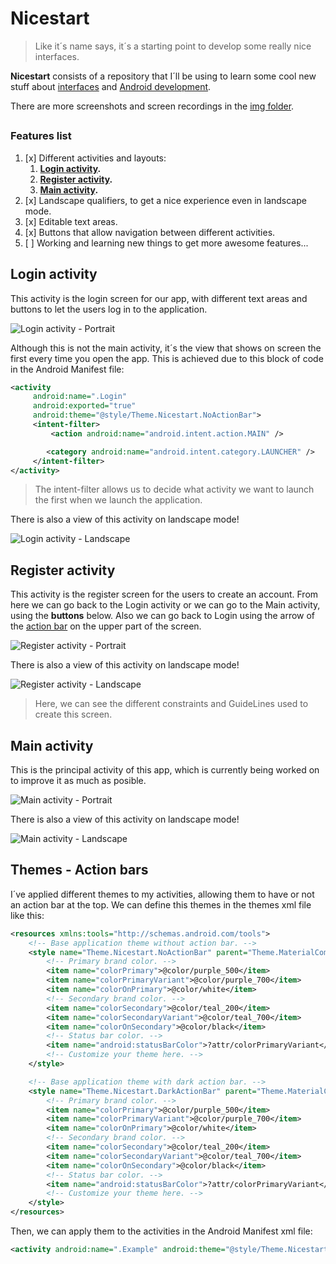 # Nicestart
> Like it´s name says, it´s a starting point to develop some really nice
> interfaces.

**Nicestart** consists of a repository that I´ll be using to learn some
cool new stuff about
[interfaces](https://www.sciencedirect.com/topics/computer-science/interface-development)
and
[Android development](https://en.wikipedia.org/wiki/Android_software_development#:~:text=Android%20software%20development%20is%20the,other%20languages%20is%20also%20possible.).

There are more screenshots and screen recordings in the
[img folder](./img).

##
### Features list
1. [x] Different activities and layouts:
   1. **[Login activity](#login-activity).**
   2. **[Register activity](#register-activity).**
   3. **[Main activity](#main-activity).**
2. [x] Landscape qualifiers, to get a nice experience even in landscape
       mode.
3. [x] Editable text areas.
4. [x] Buttons that allow navigation between different activities.
5. [ ] Working and learning new things to get more awesome features...

## Login activity
This activity is the login screen for our app, with different text areas
and buttons to let the users log in to the application.

![Login activity - Portrait](./img/Screenshot_login_1.png)

Although this is not the main activity, it´s the view that shows on
screen the first every time you open the app. This is achieved due to
this block of code in the Android Manifest file:

```xml
<activity
     android:name=".Login"
     android:exported="true"
     android:theme="@style/Theme.Nicestart.NoActionBar">
     <intent-filter>
         <action android:name="android.intent.action.MAIN" />

        <category android:name="android.intent.category.LAUNCHER" />
     </intent-filter>
</activity>
```

> The intent-filter allows us to decide what activity we want to launch
> the first when we launch the application.

There is also a view of this activity on landscape mode!

![Login activity - Landscape](./img/Screenshot_login_land_1.png)

## Register activity

This activity is the register screen for the users to create an account.
From here we can go back to the Login activity or we can go to the Main
activity, using the **buttons** below. Also we can go back to Login
using the arrow of the [action bar](#themes---action-bars) on the upper
part of the screen.

![Register activity - Portrait](./img/Screenshot_signup_1.png)

There is also a view of this activity on landscape mode!

![Register activity - Landscape](./img/Screenshot_signup_land_1.png)

>Here, we can see the different constraints and GuideLines used to create
>this screen.

## Main activity

This is the principal activity of this app, which is currently being
worked on to improve it as much as posible.

![Main activity - Portrait](./img/Screenshot_main_1.png)

There is also a view of this activity on landscape mode!

![Main activity - Landscape](./img/Screenshot_main_land_1.png)

## Themes - Action bars

I´ve applied different themes to my activities, allowing them to have or
not an action bar at the top. We can define this themes in the themes
xml file like this:

```xml
<resources xmlns:tools="http://schemas.android.com/tools">
    <!-- Base application theme without action bar. -->
    <style name="Theme.Nicestart.NoActionBar" parent="Theme.MaterialComponents.DayNight.NoActionBar">
        <!-- Primary brand color. -->
        <item name="colorPrimary">@color/purple_500</item>
        <item name="colorPrimaryVariant">@color/purple_700</item>
        <item name="colorOnPrimary">@color/white</item>
        <!-- Secondary brand color. -->
        <item name="colorSecondary">@color/teal_200</item>
        <item name="colorSecondaryVariant">@color/teal_700</item>
        <item name="colorOnSecondary">@color/black</item>
        <!-- Status bar color. -->
        <item name="android:statusBarColor">?attr/colorPrimaryVariant</item>
        <!-- Customize your theme here. -->
    </style>

    <!-- Base application theme with dark action bar. -->
    <style name="Theme.Nicestart.DarkActionBar" parent="Theme.MaterialComponents.DayNight.DarkActionBar">
        <!-- Primary brand color. -->
        <item name="colorPrimary">@color/purple_500</item>
        <item name="colorPrimaryVariant">@color/purple_700</item>
        <item name="colorOnPrimary">@color/white</item>
        <!-- Secondary brand color. -->
        <item name="colorSecondary">@color/teal_200</item>
        <item name="colorSecondaryVariant">@color/teal_700</item>
        <item name="colorOnSecondary">@color/black</item>
        <!-- Status bar color. -->
        <item name="android:statusBarColor">?attr/colorPrimaryVariant</item>
        <!-- Customize your theme here. -->
    </style>
</resources>
```
Then, we can apply them to the activities in the Android Manifest xml
file:

```xml
<activity android:name=".Example" android:theme="@style/Theme.Nicestart.DarkActionBar"/>
```
